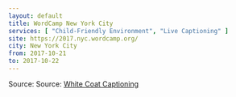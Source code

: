 ```yaml
---
layout: default
title: WordCamp New York City
services: [ "Child-Friendly Environment", "Live Captioning" ]
site: https://2017.nyc.wordcamp.org/
city: New York City
from: 2017-10-21
to: 2017-10-22
---
```


Source: Source: [White Coat Captioning](http://www.whitecoatcaptioning.com/)

